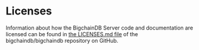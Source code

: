 <!---
Copyright BigchainDB GmbH and BigchainDB contributors
SPDX-License-Identifier: (Apache-2.0 AND CC-BY-4.0)
Code is Apache-2.0 and docs are CC-BY-4.0
--->

# Licenses

Information about how the BigchainDB Server code and documentation are licensed can be found in [the LICENSES.md file](https://github.com/bigchaindb/bigchaindb/blob/master/LICENSES.md) of the bigchaindb/bigchaindb repository on GitHub.
